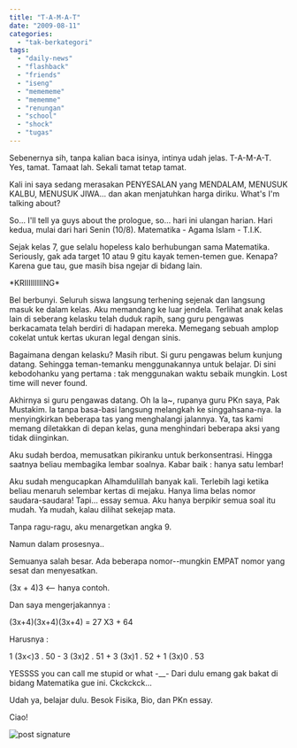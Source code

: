 ```yaml
---
title: "T-A-M-A-T"
date: "2009-08-11"
categories: 
  - "tak-berkategori"
tags: 
  - "daily-news"
  - "flashback"
  - "friends"
  - "iseng"
  - "memememe"
  - "mememme"
  - "renungan"
  - "school"
  - "shock"
  - "tugas"
---
```


Sebenernya sih, tanpa kalian baca isinya, intinya udah jelas. T-A-M-A-T. Yes, tamat. Tamaat lah. Sekali tamat tetap tamat.  

Kali ini saya sedang merasakan PENYESALAN yang MENDALAM, MENUSUK KALBU, MENUSUK JIWA... dan akan menjatuhkan harga diriku. What's I'm talking about?

So... I'll tell ya guys about the prologue, so... hari ini ulangan harian. Hari kedua, mulai dari hari Senin (10/8). Matematika - Agama Islam - T.I.K.

Sejak kelas 7, gue selalu hopeless kalo berhubungan sama Matematika. Seriously, gak ada target 10 atau 9 gitu kayak temen-temen gue. Kenapa? Karena gue tau, gue masih bisa ngejar di bidang lain.  

\*KRIIIIIIIIING\*

Bel berbunyi. Seluruh siswa langsung terhening sejenak dan langsung masuk ke dalam kelas. Aku memandang ke luar jendela. Terlihat anak kelas lain di seberang kelasku telah duduk rapih, sang guru pengawas berkacamata telah berdiri di hadapan mereka. Memegang sebuah amplop cokelat untuk kertas ukuran legal dengan sinis.  

Bagaimana dengan kelasku? Masih ribut. Si guru pengawas belum kunjung datang. Sehingga teman-temanku menggunakannya untuk belajar. Di sini kebodohanku yang pertama : tak menggunakan waktu sebaik mungkin. Lost time will never found.

Akhirnya si guru pengawas datang. Oh la la~, rupanya guru PKn saya, Pak Mustakim. Ia tanpa basa-basi langsung melangkah ke singgahsana-nya. Ia menyingkirkan beberapa tas yang menghalangi jalannya. Ya, tas kami memang diletakkan di depan kelas, guna menghindari beberapa aksi yang tidak diinginkan.

Aku sudah berdoa, memusatkan pikiranku untuk berkonsentrasi. Hingga saatnya beliau membagika lembar soalnya. Kabar baik : hanya satu lembar!

Aku sudah mengucapkan Alhamdulillah banyak kali. Terlebih lagi ketika beliau menaruh selembar kertas di mejaku. Hanya lima belas nomor saudara-saudara! Tapi... essay semua. Aku hanya berpikir semua soal itu mudah. Ya mudah, kalau dilihat sekejap mata.

Tanpa ragu-ragu, aku menargetkan angka 9. 

Namun dalam prosesnya..

Semuanya salah besar. Ada beberapa nomor--mungkin EMPAT nomor yang sesat dan menyesatkan.  

(3x + 4)3 <-- hanya contoh.

Dan saya mengerjakannya :

(3x+4)(3x+4)(3x+4) = 27 X3 \+ 64

Harusnya :

1 (3x<)3 . 50 - 3 (3x)2 . 51 + 3 (3x)1 . 52 + 1 (3x)0 . 53

  

YESSSS you can call me stupid or what -\_\_- Dari dulu emang gak bakat di bidang Matematika gue ini. Ckckckck...

Udah ya, belajar dulu. Besok Fisika, Bio, dan PKn essay.

  

Ciao!  

  

![post signature](images/167tush.png)
